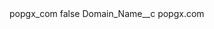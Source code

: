 <?xml version="1.0" encoding="UTF-8"?>
<CustomMetadata xmlns="http://soap.sforce.com/2006/04/metadata" xmlns:xsi="http://www.w3.org/2001/XMLSchema-instance" xmlns:xsd="http://www.w3.org/2001/XMLSchema">
    <label>popgx_com</label>
    <protected>false</protected>
    <values>
        <field>Domain_Name__c</field>
        <value xsi:type="xsd:string">popgx.com</value>
    </values>
</CustomMetadata>
